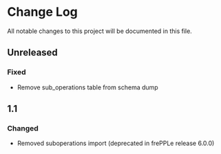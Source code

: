 # Change Log

All notable changes to this project will be documented in this file.

## Unreleased

### Fixed

- Remove sub_operations table from schema dump

## 1.1

### Changed

- Removed suboperations import (deprecated in frePPLe release 6.0.0)
